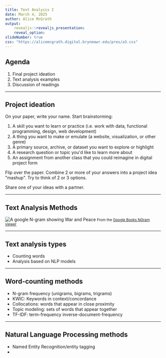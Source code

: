 ```yaml
---
title: Text Analysis I
date: March 4, 2025
author: Alice McGrath
output:
    revealjs::revealjs_presentation:
    reveal_option:
slideNumber: true
css: "https://alicemcgrath.digital.brynmawr.edu/pres/a3.css"
---
```


## Agenda
1. Final project ideation
2. Text analysis examples
3. Discussion of readings

---

## Project ideation

<section>

On your paper, write your name. Start brainstorming:

1. A skill you want to learn or practice (i.e. work with data, functional programming, design, web development)
2. A thing you want to make or emulate (a website, visualization, or other genre)
3. A primary source, archive, or dataset you want to explore or highlight
4. A research question or topic you'd like to learn more about
5. An assignment from another class that you could reimagine in digital project form

</section>
<section>

Flip over the paper. Combine 2 or more of your answers into a project idea "mashup". Try to think of 2 or 3 options.

</section>
<section>

Share one of your ideas with a partner.

</section>

---

## Text Analysis Methods

![A google N-gram showing War and Peace](https://alicemcgrath.digital.brynmawr.edu/pres/media/ngram-war-peace.png)
<small>From the [Google Books NGram viewer](https://books.google.com/ngrams/)</small>

--- 

## Text analysis types

- Counting words
- Analysis based on NLP models

---

## Word-counting methods

- N-gram frequency (unigrams, bigrams, trigrams)
- KWIC: Keywords in context/concordance
- Collocations: words that appear in close proximity
- Topic modeling: sets of words that appear together
- TF-IDF: term-frequency inverse-document-frequency

---

## Natural Language Processing methods

- Named Entity Recognition/entity tagging
- 